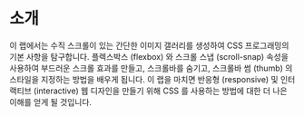 # 소개

이 랩에서는 수직 스크롤이 있는 간단한 이미지 갤러리를 생성하여 CSS 프로그래밍의 기본 사항을 탐구합니다. 플렉스박스 (flexbox) 와 스크롤 스냅 (scroll-snap) 속성을 사용하여 부드러운 스크롤 효과를 만들고, 스크롤바를 숨기고, 스크롤바 썸 (thumb) 의 스타일을 지정하는 방법을 배우게 됩니다. 이 랩을 마치면 반응형 (responsive) 및 인터랙티브 (interactive) 웹 디자인을 만들기 위해 CSS 를 사용하는 방법에 대한 더 나은 이해를 얻게 될 것입니다.
